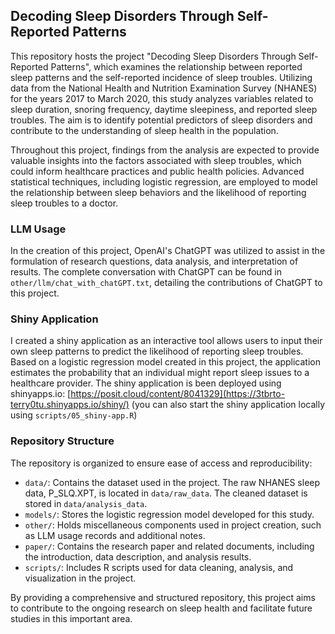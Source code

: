 ## Decoding Sleep Disorders Through Self-Reported Patterns
This repository hosts the project "Decoding Sleep Disorders Through Self-Reported Patterns", which examines the relationship between reported sleep patterns and the self-reported incidence of sleep troubles. Utilizing data from the National Health and Nutrition Examination Survey (NHANES) for the years 2017 to March 2020, this study analyzes variables related to sleep duration, snoring frequency, daytime sleepiness, and reported sleep troubles. The aim is to identify potential predictors of sleep disorders and contribute to the understanding of sleep health in the population.

Throughout this project, findings from the analysis are expected to provide valuable insights into the factors associated with sleep troubles, which could inform healthcare practices and public health policies. Advanced statistical techniques, including logistic regression, are employed to model the relationship between sleep behaviors and the likelihood of reporting sleep troubles to a doctor.

### LLM Usage
In the creation of this project, OpenAI's ChatGPT was utilized to assist in the formulation of research questions, data analysis, and interpretation of results. The complete conversation with ChatGPT can be found in `other/llm/chat_with_chatGPT.txt`, detailing the contributions of ChatGPT to this project.

### Shiny Application

I created a shiny application as an interactive tool allows users to input their own sleep patterns to predict the likelihood of reporting sleep troubles. Based on a logistic regression model created in this project, the application estimates the probability that an individual might report sleep issues to a healthcare provider. The shiny application is been deployed using shinyapps.io: [https://posit.cloud/content/8041329](https://3tbrto-terry0tu.shinyapps.io/shiny/) (you can also start the shiny application locally using `scripts/05_shiny-app.R`)

### Repository Structure
The repository is organized to ensure ease of access and reproducibility:

- `data/`: Contains the dataset used in the project. The raw NHANES sleep data, P_SLQ.XPT, is located in `data/raw_data`. The cleaned dataset is stored in `data/analysis_data`.
- `models/`: Stores the logistic regression model developed for this study.
- `other/`: Holds miscellaneous components used in project creation, such as LLM usage records and additional notes.
- `paper/`: Contains the research paper and related documents, including the introduction, data description, and analysis results.
- `scripts/`: Includes R scripts used for data cleaning, analysis, and visualization in the project.

By providing a comprehensive and structured repository, this project aims to contribute to the ongoing research on sleep health and facilitate future studies in this important area.
